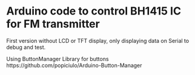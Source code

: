 # Arduino code to control BH1415 IC for FM transmitter
<p>First version without LCD or TFT display, only displaying data on Serial to debug and test.</p>
<p>Using ButtonManager Library for buttons https://github.com/popiciulo/Arduino-Button-Manager</p>
